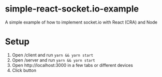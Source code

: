 # simple-react-socket.io-example
A simple example of how to implement socket.io with React (CRA) and Node

# Setup

1. Open /client and run `yarn && yarn start`
2. Open /server and run `yarn && yarn start`
3. Open http://localhost:3000 in a few tabs or different devices
4. Click button
